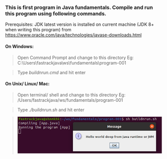 ### This is first program in Java fundamentals. Compile and run this program using following commands.

Prerequisites:
JDK latest version is installed on current machine (JDK 8+ when writing this program)
from https://www.oracle.com/java/technologies/javase-downloads.html

#### On Windows:
   > Open Command Prompt and change to this directory
     Eg: C:\Users\fastrackjava\ws\fundamentals\program-001
   
   > Type *buildnrun.cmd* and hit enter

#### On Unix/ Linux/ Mac:
   > Open terminal/ shell and change to this directory
     Eg: /Users/fastrackjava/ws/fundamentals/program-001
     
   > Type *./buildnrun.sh* and hit enter

   > ![Running Program 001](program-001.png)

